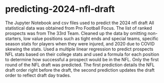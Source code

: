 # predicting-2024-nfl-draft
The Jupyter Notebook and csv files used to predict the 2024 nfl draft
All statistical data was obtained from Pro Football Focus. The list of ranked prospects was from The 33rd Team.
Cleaned up the data by omitting non-starters, low value positions such as tight ends and special teams, specific season stats for players when they were injured, and 2020 due to COVID skewing the stats.
Used a multiple linear regression to predict prospects NFL stats based on their college stats and used a formula for each position to determine how successful a prospect would be in the NFL. 
Only the first round of the NFL draft was predicted.
The first prediction details the NFL draft order right before the draft, the second prediction updates the draft order to reflect draft day trades. 
